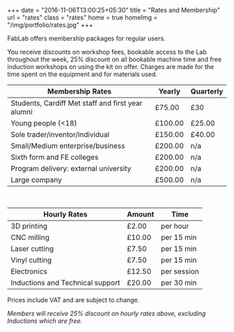 +++
date = "2016-11-06T13:00:25+05:30"
title = "Rates and Membership"
url = "rates"
class = "rates"
home = true
homeImg = "/img/portfolio/rates.jpg"
+++

FabLab offers membership packages for regular users.

You receive discounts on workshop fees, bookable access to the Lab throughout the week, 25% discount on all bookable machine time and free induction workshops on using the kit on offer.
Charges are made for the time spent on the equipment and for materials used.

| Membership Rates  | Yearly        | Quarterly |
| ----------------- | ------------- | --------- |
| Students, Cardiff Met staff and first year alumni | £75.00 | £30 |
| Young people (<18) | £100.00 | £25.00 |
| Sole trader/inventor/individual | £150.00 | £40.00 |
| Small/Medium enterprise/business | £200.00 | n/a |
| Sixth form and FE colleges | £200.00 | n/a |
| Program delivery: external university | £200.00 | n/a |
| Large company | £500.00 | n/a |

&nbsp;

| Hourly Rates      | Amount        | Time      |
| ----------------- | ------------- | --------- |
| 3D printing | £2.00 | per hour |
| CNC milling | £10.00 | per 15 min |
| Laser cutting | £7.50 | per 15 min |
| Vinyl cutting | £7.50 | per 15 min |
| Electronics | £12.50 | per session |
| Inductions and Technical support | £20.00 | per 30 min |


Prices include VAT and are subject to change.

*Members will receive 25% discount on hourly rates above, excluding Inductions which are free.*

